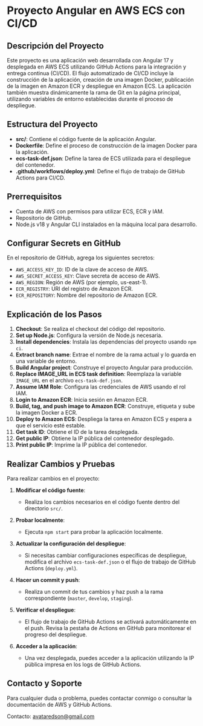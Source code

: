 # Proyecto Angular en AWS ECS con CI/CD

## Descripción del Proyecto

Este proyecto es una aplicación web desarrollada con Angular 17 y desplegada en AWS ECS utilizando GitHub Actions para la integración y entrega continua (CI/CD). El flujo automatizado de CI/CD incluye la construcción de la aplicación, creación de una imagen Docker, publicación de la imagen en Amazon ECR y despliegue en Amazon ECS. La aplicación también muestra dinámicamente la rama de Git en la página principal, utilizando variables de entorno establecidas durante el proceso de despliegue.

## Estructura del Proyecto

- **src/**: Contiene el código fuente de la aplicación Angular.
- **Dockerfile**: Define el proceso de construcción de la imagen Docker para la aplicación.
- **ecs-task-def.json**: Define la tarea de ECS utilizada para el despliegue del contenedor.
- **.github/workflows/deploy.yml**: Define el flujo de trabajo de GitHub Actions para CI/CD.

## Prerrequisitos

- Cuenta de AWS con permisos para utilizar ECS, ECR y IAM.
- Repositorio de GitHub.
- Node.js v18 y Angular CLI instalados en la máquina local para desarrollo.

## Configurar Secrets en GitHub

En el repositorio de GitHub, agrega los siguientes secretos:

- `AWS_ACCESS_KEY_ID`: ID de la clave de acceso de AWS.
- `AWS_SECRET_ACCESS_KEY`: Clave secreta de acceso de AWS.
- `AWS_REGION`: Región de AWS (por ejemplo, us-east-1).
- `ECR_REGISTRY`: URI del registro de Amazon ECR.
- `ECR_REPOSITORY`: Nombre del repositorio de Amazon ECR.

## Explicación de los Pasos

1. **Checkout**: Se realiza el checkout del código del repositorio.
2. **Set up Node.js**: Configura la versión de Node.js necesaria.
3. **Install dependencies**: Instala las dependencias del proyecto usando `npm ci`.
4. **Extract branch name**: Extrae el nombre de la rama actual y lo guarda en una variable de entorno.
5. **Build Angular project**: Construye el proyecto Angular para producción.
6. **Replace IMAGE_URL in ECS task definition**: Reemplaza la variable `IMAGE_URL` en el archivo `ecs-task-def.json`.
7. **Assume IAM Role**: Configura las credenciales de AWS usando el rol IAM.
8. **Login to Amazon ECR**: Inicia sesión en Amazon ECR.
9. **Build, tag, and push image to Amazon ECR**: Construye, etiqueta y sube la imagen Docker a ECR.
10. **Deploy to Amazon ECS**: Despliega la tarea en Amazon ECS y espera a que el servicio esté estable.
11. **Get task ID**: Obtiene el ID de la tarea desplegada.
12. **Get public IP**: Obtiene la IP pública del contenedor desplegado.
13. **Print public IP**: Imprime la IP pública del contenedor.

## Realizar Cambios y Pruebas

Para realizar cambios en el proyecto:

1. **Modificar el código fuente**:
   - Realiza los cambios necesarios en el código fuente dentro del directorio `src/`.

2. **Probar localmente**:
   - Ejecuta `npm start` para probar la aplicación localmente.

3. **Actualizar la configuración del despliegue**:
   - Si necesitas cambiar configuraciones específicas de despliegue, modifica el archivo `ecs-task-def.json` o el flujo de trabajo de GitHub Actions (`deploy.yml`).

4. **Hacer un commit y push**:
   - Realiza un commit de tus cambios y haz push a la rama correspondiente (`master`, `develop`, `staging`).

5. **Verificar el despliegue**:
   - El flujo de trabajo de GitHub Actions se activará automáticamente en el push. Revisa la pestaña de Actions en GitHub para monitorear el progreso del despliegue.

6. **Acceder a la aplicación**:
   - Una vez desplegada, puedes acceder a la aplicación utilizando la IP pública impresa en los logs de GitHub Actions.

## Contacto y Soporte

Para cualquier duda o problema, puedes contactar conmigo o consultar la documentación de AWS y GitHub Actions.

Contacto: [avataredson@gmail.com](mailto:avataredson@gmail.com)
